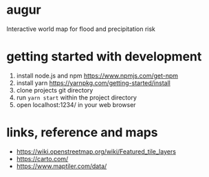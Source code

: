 # augur
Interactive world map for flood and precipitation risk

# getting started with development
1. install node.js and npm https://www.npmjs.com/get-npm
2. install yarn https://yarnpkg.com/getting-started/install
3. clone projects git directory
4. run `yarn start` within the project directory
5. open localhost:1234/ in your web browser

# links, reference and maps
- https://wiki.openstreetmap.org/wiki/Featured_tile_layers
- https://carto.com/
- https://www.maptiler.com/data/